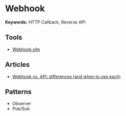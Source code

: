 # Webhook

**Keywords:** HTTP Callback, Reverse API

<!--
API use Polling to get data from the server.
Webhook use Pushing to send data to the server.
-->

## Tools

- [Webhook.site](https://webhook.site)

## Articles

- [Webhook vs. API: differences (and when to use each)](https://zapier.com/blog/webhook-vs-api/)

<!--
https://getvero.com/resources/webhooks/
-->

## Patterns

- Observer
- Pub/Sub
